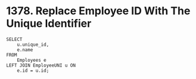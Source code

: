# 1378. Replace Employee ID With The Unique Identifier

```mysql
SELECT
    u.unique_id,
    e.name
FROM
    Employees e
LEFT JOIN EmployeeUNI u ON
    e.id = u.id;
```
